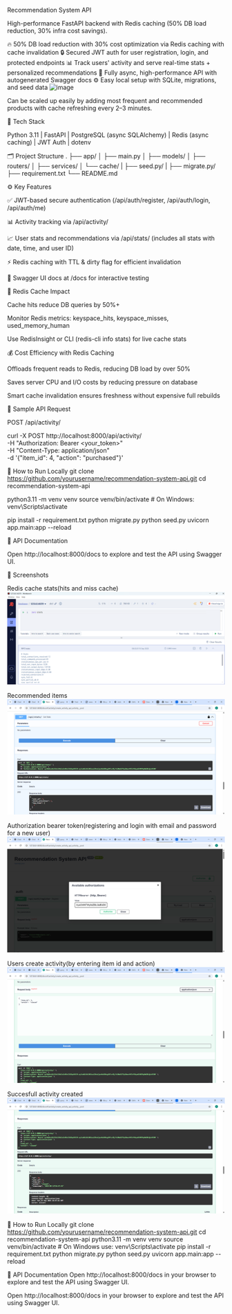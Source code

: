 Recommendation System API

High-performance FastAPI backend with Redis caching (50% DB load reduction, 30% infra cost savings).  

🔥 50% DB load reduction with 30% cost optimization via Redis caching with cache invalidation
🔒 Secured JWT auth for user registration, login, and protected endpoints
📊 Track users' activity and serve real-time stats + personalized recommendations
🚀 Fully async, high-performance API with autogenerated Swagger docs
⚙️ Easy local setup with SQLite, migrations, and seed data
<img width="1536" height="1024" alt="image" src="https://github.com/user-attachments/assets/1f629c9e-ec33-431a-962b-086036d7c65c" />

Can be scaled up easily by adding most frequent and recommended products with cache refreshing every 2–3 minutes.

🧰 Tech Stack

Python 3.11 | FastAPI | PostgreSQL (async SQLAlchemy) | Redis (async caching) | JWT Auth | dotenv

🗂️ Project Structure
.
├── app/
│   ├── main.py
│   ├── models/
│   ├── routers/
│   ├── services/
│   └── cache/
|   ├── seed.py/
|   ├── migrate.py/
├── requirement.txt
└── README.md

⚙️ Key Features

✅ JWT-based secure authentication (/api/auth/register, /api/auth/login, /api/auth/me)

📊 Activity tracking via /api/activity/

📈 User stats and recommendations via /api/stats/ (includes all stats with date, time, and user ID)

⚡ Redis caching with TTL & dirty flag for efficient invalidation

🧾 Swagger UI docs at /docs for interactive testing

🧊 Redis Cache Impact

Cache hits reduce DB queries by 50%+

Monitor Redis metrics: keyspace_hits, keyspace_misses, used_memory_human

Use RedisInsight or CLI (redis-cli info stats) for live cache stats

💰 Cost Efficiency with Redis Caching

Offloads frequent reads to Redis, reducing DB load by over 50%

Saves server CPU and I/O costs by reducing pressure on database

Smart cache invalidation ensures freshness without expensive full rebuilds

🔄 Sample API Request

POST /api/activity/

curl -X POST http://localhost:8000/api/activity/ \
 -H "Authorization: Bearer <your_token>" \
 -H "Content-Type: application/json" \
 -d '{"item_id": 4, "action": "purchased"}'

🚀 How to Run Locally
git clone https://github.com/yourusername/recommendation-system-api.git
cd recommendation-system-api

python3.11 -m venv venv
source venv/bin/activate  # On Windows: venv\Scripts\activate

pip install -r requirement.txt
python migrate.py
python seed.py
uvicorn app.main:app --reload

🔗 API Documentation

Open http://localhost:8000/docs
 to explore and test the API using Swagger UI.

📸 Screenshots

Redis cache stats(hits and miss cache)
[![Redis Cache Stats](assets/redis_cache_stats.png)](https://github.com/Ashutosh0000000/Recommendation-System-API)

Recommended items 
[![Stats Recommended Items](assets/stats-recommened-items.png)](https://github.com/Ashutosh0000000/Recommendation-System-API)

Authorization bearer token(registering and login with email and password for a new user)
[![Swagger Auth Popup](assets/swagger_auth_popup.png)](http://localhost:8000/docs)

Users create activity(by entering item id and action)
[![Swagger Create Activity](assets/swagger_create-activity.png)](http://localhost:8000/docs)

Succesfull activity created 
[![Swagger Post Activity](assets/swagger_post_activity.png)](http://localhost:8000/docs)

🚀 How to Run Locally
git clone https://github.com/yourusername/recommendation-system-api.git
cd recommendation-system-api
python3.11 -m venv venv
source venv/bin/activate  # On Windows use: venv\Scripts\activate
pip install -r requirement.txt
python migrate.py
python seed.py
uvicorn app.main:app --reload

🔗 API Documentation
Open http://localhost:8000/docs
 in your browser to explore and test the API using Swagger UI.

Open http://localhost:8000/docs
 in your browser to explore and test the API using Swagger UI.

